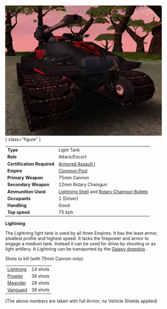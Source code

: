 ![Lightning](../images/Lightning.jpg){ class="figure" }

|                            |                                                                                                                             |
| -------------------------- | --------------------------------------------------------------------------------------------------------------------------- |
| **Type**                   | Light Tank                                                                                                                  |
| **Role**                   | Attack/Escort                                                                                                               |
| **Certification Required** | [Armored Assault I](../certifications/Armored_Assault_I.md)                                                                 |
| **Empire**                 | [Common Pool](../terminology/Common_Pool.md)                                                                                |
| **Primary Weapon**         | 75mm Cannon                                                                                                                 |
| **Secondary Weapon**       | 12mm Rotary Chaingun                                                                                                        |
| **Ammunition Used**        | [Lightning Shell](../ammunition/Lightning_Shell.md) and [Rotary Chaingun Bullets](../ammunition/Rotary_Chaingun_Bullets.md) |
| **Occupants**              | 1 (Driver)                                                                                                                  |
| **Handling**               | Good                                                                                                                        |
| **Top speed**              | 75 kph                                                                                                                      |

**Lightning**

The Lightning light tank is used by all three Empires. It has the least armor,
smallest profile and highest speed. It lacks the firepower and armor to engage a
medium tank. Instead it can be used for drive-by shooting or as light artillery.
A Lightning can be transported by the [Galaxy dropship](Galaxy.md) .

Shots to kill (with 75mm Cannon only):

|                            |          |
| -------------------------- | -------- |
| [Lightning](Lightning.md)  | 14 shots |
| [Prowler](Prowler.md)      | 36 shots |
| [Magrider](Magrider.md) | 28 shots |
| [Vanguard](Vanguard.md)    | 36 shots |

(The above numbers are taken with full Armor; no Vehicle Shields applied)

